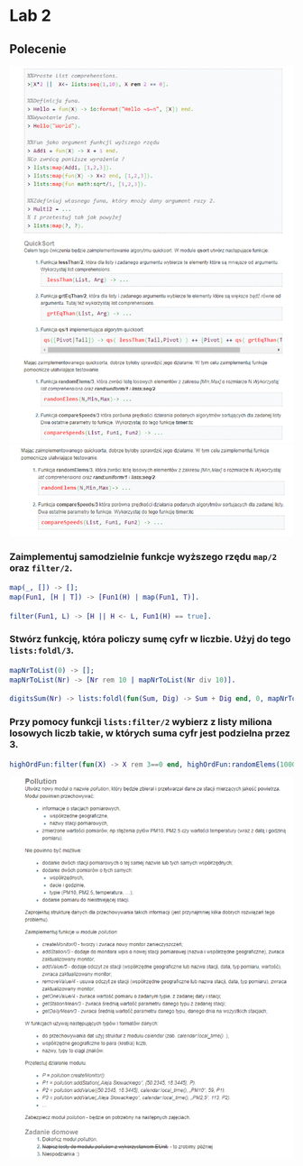 # Lab 2

## Polecenie

![](res/2020-03-26-15-31-55.png)
![](res/2020-03-26-15-32-31.png)

### Zaimplementuj samodzielnie funkcje wyższego rzędu `map/2` oraz `filter/2`.

```erlang
map(_, []) -> [];
map(Fun1, [H | T]) -> [Fun1(H) | map(Fun1, T)].

filter(Fun1, L) -> [H || H <- L, Fun1(H) == true].
```

### Stwórz funkcję, która policzy sumę cyfr w liczbie. Użyj do tego `lists:foldl/3`.
```erlang
mapNrToList(0) -> [];
mapNrToList(Nr) -> [Nr rem 10 | mapNrToList(Nr div 10)].

digitsSum(Nr) -> lists:foldl(fun(Sum, Dig) -> Sum + Dig end, 0, mapNrToList(Nr)).
```
### Przy pomocy funkcji `lists:filter/2` wybierz z listy miliona losowych liczb takie, w których suma cyfr jest podzielna przez 3.
```erlang
highOrdFun:filter(fun(X) -> X rem 3==0 end, highOrdFun:randomElems(1000000, 0, 1000000)).
```
![](res/2020-03-26-15-37-00.png)